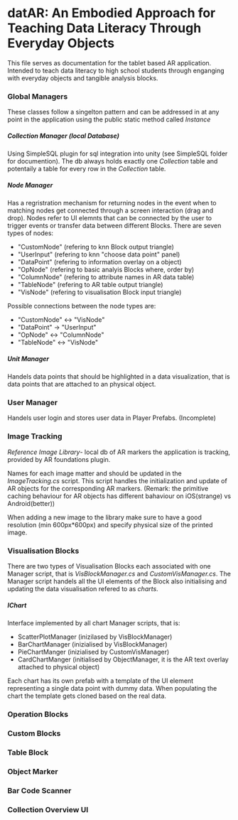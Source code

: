 <h1> datAR: An Embodied Approach for Teaching Data Literacy Through Everyday Objects </h1>
<p>
This file serves as documentation for the  tablet based AR application. Intended to teach data literacy to high school students through enganging with everyday objects and tangible analysis blocks.
</p>

<h3>Global Managers</h3>
These classes follow a singelton pattern and can be addressed in at any point in the application using the public static method called <em>Instance</em>

<h5>Collection Manager (local Database)</h5>
Using SimpleSQL plugin for sql integration into unity (see SimpleSQL folder for documention). The db always holds exactly one <em>Collection</em> table and potentaily a table for every row in the <em>Collection</em> table.

<h5>Node Manager</h5>
Has a regristration mechanism for returning nodes in the event when to matching nodes get connected through a screen interaction (drag and drop). Nodes refer to UI elemnts that can be connected by the user to trigger events or transfer data between different Blocks. There are seven types of nodes:
<ul>
<li>"CustomNode" (refering to knn Block output triangle)</li>
<li>"UserInput" (refering to knn "choose data point" panel)</li>
<li>"DataPoint" (refering to information overlay on a object)</li>
<li>"OpNode" (refering to basic analyis Blocks where, order by)</li>
<li>"ColumnNode" (refering to attribute names in AR data table)</li>
<li>"TableNode" (refering to AR table output triangle)</li>
<li>"VisNode" (refering to visualisation Block input triangle)</li>
</ul>
Possible connections between the node types are:
<ul>
<li>"CustomNode" <-> "VisNode"</li>
<li>"DataPoint" -> "UserInput"</li>
<li>"OpNode" <-> "ColumnNode"</li>
<li>"TableNode" <-> "VisNode"</li>
</ul>

<h5>Unit Manager</h5>
Handels data points that should be highlighted in a data visualization, that is data points that are attached to an physical object.

<h3>User Manager</h3>
Handels user login and stores user data in Player Prefabs. (Incomplete)

<h3>Image Tracking</h3>
<em>Reference Image Library</em>- local db of AR markers the application is tracking, provided by AR foundations plugin. 

Names for each image matter and should be updated in the <em>ImageTracking.cs</em> script. This script handles the initialization and update of AR objects for the corresponding AR markers. (Remark: the primitive caching behaviour for AR objects has different bahaviour on iOS(strange) vs Android(better))

When adding a new image to the library make sure to have a good resolution (min 600px*600px) and specify physical size of the printed image.

<h3>Visualisation Blocks</h3>
There are two types of Visualisation Blocks each associated with one Manager script, that is <em>VisBlockManager.cs</em> and <em>CustomVisManager.cs</em>.
The Manager script handels all the UI elements of the Block also initialising and updating the data visualisation refered to as <em>charts</em>.

<h5>IChart</h5>
Interface implemented by all chart Manager scripts, that is:
<ul>
<li>ScatterPlotManager (inizilased by VisBlockManager)</li>
<li>BarChartManager (inizialised by VisBlockManager)</li>
<li>PieChartManger (inizialised by CustomVisManager)</li>
<li>CardChartManger (initialised by ObjectManager, it is the AR text overlay attached to physical object)</li>
</ul>
Each chart has its own prefab with a template of the UI element representing a single data point with dummy data. When populating the chart the template gets cloned based on the real data.

<h3>Operation Blocks</h3>

<h3>Custom Blocks</h3>

<h3>Table Block</h3>

<h3>Object Marker</h3>

<h3>Bar Code Scanner</h3>

<h3>Collection Overview UI</h3>

